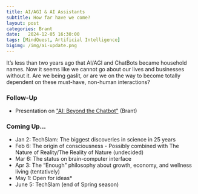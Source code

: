 ```yaml
---
title: AI/AGI & AI Assistants
subtitle: How far have we come?
layout: post
categories: Brant
date:   2024-12-05 16:30:00
tags: [MindQuest, Artificial Intelligence]
bigimg: /img/ai-update.png
---
```


It’s less than two years ago that AI/AGI and ChatBots became household names. 
Now it seems like we cannot go about our lives and businesses without it. 
Are we being gaslit, or are we on the way to become totally dependent on these
 must-have, non-human interactions?

### Follow-Up

- Presentation on ["AI: Beyond the Chatbot"](https://tana.pub/pF0Nbo2HIZnN/ai-beyond-the-chatbot) (Brant)


### Coming Up...

- Jan 2: TechSlam: The biggest discoveries in science in 25 years
- Feb 6: The origin of consciousness - Possibly combined with The Nature of Reality/The Reality of Nature (undecided)
- Mar 6: The status on brain-computer interface
- Apr 3: The “Enough” philosophy about growth, economy, and wellness living (tentatively)
- May 1: Open for ideas*
- June 5: TechSlam (end of Spring season)